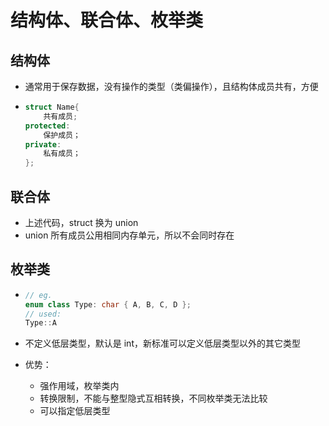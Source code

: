 # 结构体、联合体、枚举类

## 结构体
- 通常用于保存数据，没有操作的类型（类偏操作），且结构体成员共有，方便

- ```c++
  struct Name{
      共有成员;
  protected:
      保护成员；
  private:
      私有成员；
  };
  ```
## 联合体
- 上述代码，struct 换为 union
- union 所有成员公用相同内存单元，所以不会同时存在


## 枚举类
- ```c++
  // eg.
  enum class Type: char { A, B, C, D };
  // used:
  Type::A
  ```

- 不定义低层类型，默认是 int，新标准可以定义低层类型以外的其它类型

- 优势：

  - 强作用域，枚举类内
  - 转换限制，不能与整型隐式互相转换，不同枚举类无法比较
  - 可以指定低层类型
